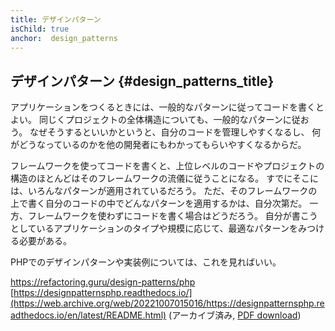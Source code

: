 ```yaml
---
title: デザインパターン
isChild: true
anchor:  design_patterns
---
```


## デザインパターン {#design_patterns_title}

アプリケーションをつくるときには、一般的なパターンに従ってコードを書くとよい。
同じくプロジェクトの全体構造についても、一般的なパターンに従おう。
なぜそうするといいかというと、自分のコードを管理しやすくなるし、
何がどうなっているのかを他の開発者にもわかってもらいやすくなるからだ。

フレームワークを使ってコードを書くと、上位レベルのコードやプロジェクトの構造のほとんどはそのフレームワークの流儀に従うことになる。
すでにそこには、いろんなパターンが適用されているだろう。
ただ、そのフレームワークの上で書く自分のコードの中でどんなパターンを適用するかは、自分次第だ。
一方、フレームワークを使わずにコードを書く場合はどうだろう。
自分が書こうとしているアプリケーションのタイプや規模に応じて、最適なパターンをみつける必要がある。

PHPでのデザインパターンや実装例については、これを見ればいい。

<https://refactoring.guru/design-patterns/php>
[https://designpatternsphp.readthedocs.io/](https://web.archive.org/web/20221007015016/https://designpatternsphp.readthedocs.io/en/latest/README.html) (アーカイブ済み, [PDF download](https://www.computer-pdf.com/web-programming/php/924-tutorial-designpatternsphp-documentation.html))
